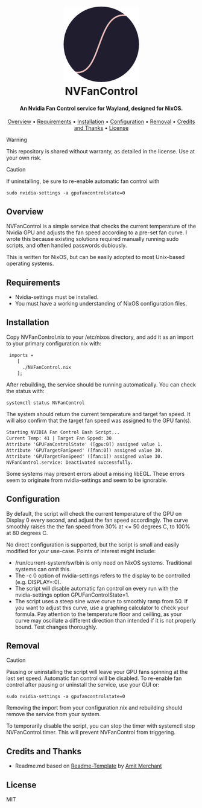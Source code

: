<h1 align="center">
  <br>
<img src="./assets/icon.png" alt="icon" width="200">
  <br>
  NVFanControl
  <br>
</h1>

<h4 align="center">An Nvidia Fan Control service for Wayland, designed for NixOS.</h4>

<p align="center">
  <a href="#overview">Overview</a> •
  <a href="#requirements">Requirements</a> •
  <a href="#installation">Installation</a> •
  <a href="#configuration">Configuration</a> •
  <a href="#removal">Removal</a> •
  <a href="#credits-and-thanks">Credits and Thanks</a> •
  <a href="#license">License</a>
</p>

> [!WARNING]  
> This repository is shared without warranty, as detailed in the license. Use at your own risk.

> [!CAUTION]  
> If uninstalling, be sure to re-enable automatic fan control with
> ```
> sudo nvidia-settings -a gpufancontrolstate=0
> ```


## Overview

NVFanControl is a simple service that checks the current temperature of the Nvidia GPU and adjusts the fan speed according to a pre-set fan curve. I wrote this because existing solutions required manually running sudo scripts, and often handled passwords dubiously. 

This is written for NixOS, but can be easily adopted to most Unix-based operating systems.


## Requirements

* Nvidia-settings must be installed.
* You must have a working understanding of NixOS configuration files. 


## Installation

Copy NVFanControl.nix to your /etc/nixos directory, and add it as an import to your primary configuration.nix with:

```
 imports =
    [ 
      ./NVFanControl.nix
    ];
```

After rebuilding, the service should be running automatically. You can check the status with:
```
systemctl status NVFanControl
```
The system should return the current temperature and target fan speed. It will also confirm that the target fan speed was assigned to the GPU fan(s).

```
Starting NVIDIA Fan Control Bash Script...
Current Temp: 41 | Target Fan Spped: 30
Attribute 'GPUFanControlState' ([gpu:0]) assigned value 1.
Attribute 'GPUTargetFanSpeed' ([fan:0]) assigned value 30.
Attribute 'GPUTargetFanSpeed' ([fan:1]) assigned value 30.
NVFanControl.service: Deactivated successfully.
```

Some systems may present errors about a missing libEGL. These errors seem to originate from nvidia-settings and seem to be ignorable.


## Configuration

By default, the script will check the current temperature of the GPU on Display 0 every second, and adjust the fan speed accordingly. The curve smoothly raises the the fan speed from 30% at <= 50 degrees C, to 100% at 80 degrees C.

No direct configuration is supported, but the script is small and easily modified for your use-case. Points of interest might include:
* /run/current-system/sw/bin is only need on NixOS systems. Traditional systems can omit this.
* The -c 0 option of nvidia-settings refers to the display to be controlled (e.g. DISPLAY=:0).
* The script will disable automatic fan control on every run with the nvidia-settings option GPUFanControlState=1. 
* The script uses a steep sine wave curve to smoothly ramp from 50. If you want to adjust this curve, use a graphing calculator to check your formula. Pay attention to the temperature floor and ceilling, as your curve may oscillate a different direction than intended if it is not properly bound. Test changes thoroughly.


## Removal

> [!CAUTION]  
> Pausing or uninstalling the script will leave your GPU fans spinning at the last set speed. Automatic fan control will be disabled. To re-enable fan control after pausing or uninstall the service, use your GUI or:
> ```
> sudo nvidia-settings -a gpufancontrolstate=0
> ```
 
Removing the import from your configuration.nix and rebuilding should remove the service from your system.

To temporarily disable the script, you can stop the timer with systemctl stop NVFanControl.timer. This will prevent NVFanControl from triggering.


## Credits and Thanks

- Readme.md based on <a href="https://www.readme-templates.com">Readme-Template</a> by <a href="https://github.com/amitmerchant1990"> Amit Merchant</a>

## License

MIT
